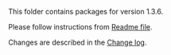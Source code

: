 This folder contains packages for version 1.3.6.

Please follow instructions from [Readme file](../../Packlink/PacklinkPro/README.md).

Changes are described in the [Change log](../../CHANGELOG.md).
